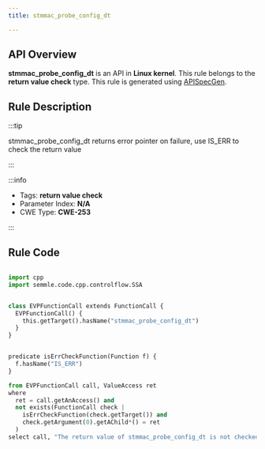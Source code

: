 ```yaml
---
title: stmmac_probe_config_dt

---
```



## API Overview
**stmmac_probe_config_dt** is an API in **Linux kernel**. This rule belongs to the **return value check** type. This rule is generated using [APISpecGen](../../tools/APISpecGen).
## Rule Description

:::tip

stmmac_probe_config_dt returns error pointer on failure, use IS_ERR to check the return value

:::

:::info

- Tags: **return value check**
- Parameter Index: **N/A**
- CWE Type: **CWE-253**

:::

## Rule Code
```python

import cpp
import semmle.code.cpp.controlflow.SSA


class EVPFunctionCall extends FunctionCall {
  EVPFunctionCall() {
    this.getTarget().hasName("stmmac_probe_config_dt")
  }
}


predicate isErrCheckFunction(Function f) {
  f.hasName("IS_ERR") 
}

from EVPFunctionCall call, ValueAccess ret
where
  ret = call.getAnAccess() and
  not exists(FunctionCall check |
    isErrCheckFunction(check.getTarget()) and
    check.getArgument(0).getAChild*() = ret
  )
select call, "The return value of stmmac_probe_config_dt is not checked with IS_ERR."
    
```